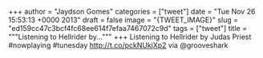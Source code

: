 
+++
author = "Jaydson Gomes"
categories = ["tweet"]
date = "Tue Nov 26 15:53:13 +0000 2013"
draft = false
image = "{TWEET_IMAGE}"
slug = "ed159cc47c3bcf4fc68ee614f7efaa7467072c9d"
tags = ["tweet"]
title = """Listening to Hellrider by..."""
+++
Listening to Hellrider by Judas Priest #nowplaying #tunesday http://t.co/pckNUkjXp2 via @grooveshark

